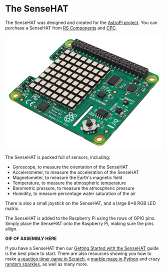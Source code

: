 # The SenseHAT

The SenseHAT was designed and created for the [AstroPi project](https://astro-pi.org/).
You can purchase a SenseHAT from [RS Components](http://uk.rs-online.com/web/p/interface-development-kits/8949310/) and [CPC](https://cpc.farnell.com/raspberry-pi/raspberrypi-sensehat/add-on-board-sense-hat-for-raspberry/dp/SC13930?COM=main-search%20CMPNULL).

![](images/sensehat.jpg)

The SenseHAT is packed full of sensors, including:

- Gyroscope, to measure the orientation of the SenseHAT
- Accelerometer, to measure the acceleration of the SenseHAT
- Magnetometer, to measure the Earth's magnetic field
- Temperature, to measure the atmospheric temperature
- Barometric pressure, to measure the atmospheric pressure
- Humidity, to measure percentage water saturation of the air

There is also a small joystick on the SenseHAT, and a large 8×8 RGB LED matrix.

The SenseHAT is added to the Raspberry Pi using the rows of GPIO pins. Simply place the SenseHAT onto the Raspberry Pi, making sure the pins allign.

**GIF OF ASSEMBLY HERE**

If you have a SenseHAT then our [Getting Started with the SenseHAT](https://www.raspberrypi.org/learning/getting-started-with-the-sense-hat/) guide is the best place to start. There are also resources showing you how to make [a reaction timer game in Scratch](https://www.raspberrypi.org/learning/astronaut-reaction-times/), a [marble maze in Python](https://www.raspberrypi.org/learning/sense-hat-marble-maze/) and crazy [random sparkles](https://www.raspberrypi.org/learning/sense-hat-random-sparkles/), as well as many more.

